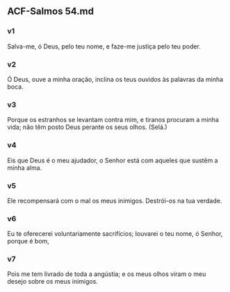 ## ACF-Salmos 54.md
### v1
 Salva-me, ó Deus, pelo teu nome, e faze-me justiça pelo teu poder.
### v2
 Ó Deus, ouve a minha oração, inclina os teus ouvidos às palavras da minha boca.
### v3
 Porque os estranhos se levantam contra mim, e tiranos procuram a minha vida; não têm posto Deus perante os seus olhos. (Selá.)
### v4
 Eis que Deus é o meu ajudador, o Senhor está com aqueles que sustêm a minha alma.
### v5
 Ele recompensará com o mal os meus inimigos. Destrói-os na tua verdade.
### v6
 Eu te oferecerei voluntariamente sacrifícios; louvarei o teu nome, ó Senhor, porque é bom,
### v7
 Pois me tem livrado de toda a angústia; e os meus olhos viram o meu desejo sobre os meus inimigos.
